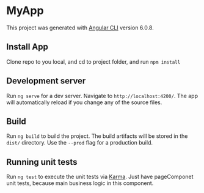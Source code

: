 # MyApp

This project was generated with [Angular CLI](https://github.com/angular/angular-cli) version 6.0.8.

## Install App
Clone repo to you local, and cd to project folder, and run `npm install`

## Development server

Run `ng serve` for a dev server. Navigate to `http://localhost:4200/`. The app will automatically reload if you change any of the source files.

## Build

Run `ng build` to build the project. The build artifacts will be stored in the `dist/` directory. Use the `--prod` flag for a production build.

## Running unit tests

Run `ng test` to execute the unit tests via [Karma](https://karma-runner.github.io).
Just have pageComponet unit tests, because main business logic in this component.

